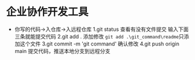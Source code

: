 # 企业协作开发工具

- 你写的代码->入仓库->入远程仓库
1.git status 查看有没有文件提交
输入下面三条就能提交代码
2.git add . 添加修改
``git add .\git_command\readme``只添加这个文件
3.git commit -m 'git command' 确认修改
4.git push origin main 提交代码，推送本地分支到远程分支